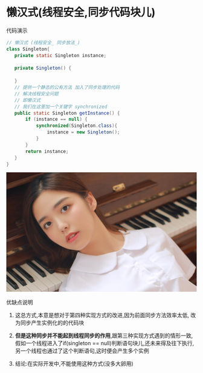 
 
 
 
 
 # 懒汉式(线程安全,同步代码块儿)
代码演示 

 ```java
// 懒汉式 (线程安全_ 同步放法_)
class Singleton{
    private static Singleton instance;

    private Singleton() {

    }
    // 提供一个静态的公有方法 加入了同步处理的代码
    // 解决线程安全问题
    // 即懒汉式
    // 我们在这里加一个关键字 synchronized
    public static Singleton getInstance() {
        if (instance == null) {
            synchronized(Singleton.class){
                instance = new Singleton();
            }
        }
        return instance;
    }
}

```


![](./img/mm/meizi07.jpg) 
 
 
优缺点说明

1. 这总方式,本意是想对于第四种实现方式的改进,因为前面同步方法效率太低,
改为同步产生实例化的的代码块
2. __但是这种同步并不能起到线程同步的作用__,跟第三种实现方式遇到的情形一致,假如一个线程进入了if(singleton == null)判断语句块儿,还未来得及往下执行,另一个线程也通过了这个判断语句,这时便会产生多个实例

3. 结论:在实际开发中,不能使用这种方式(没多大卵用)

 
 